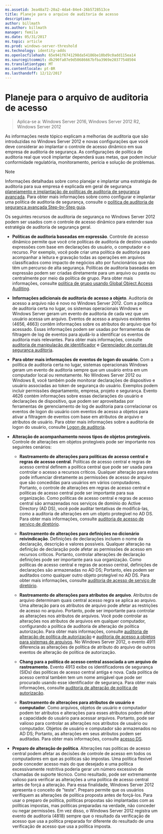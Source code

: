 ```yaml
---
ms.assetid: 3ea48a72-20a2-4da4-84e4-26b5728513ce
title: Planeje para o arquivo de auditoria de acesso
description: 
author: billmath
ms.author: billmath
manager: femila
ms.date: 05/31/2017
ms.topic: article
ms.prod: windows-server-threshold
ms.technology: identity-adds
ms.openlocfilehash: 65e941f6741298da54186be10bd9c0add115ea14
ms.sourcegitcommit: db290fa07e9d50686667bfba3969e20377548504
ms.translationtype: MT
ms.contentlocale: pt-BR
ms.lasthandoff: 12/12/2017
---
```

# <a name="plan-for-file-access-auditing"></a>Planeje para o arquivo de auditoria de acesso

>Aplica-se a: Windows Server 2016, Windows Server 2012 R2, Windows Server 2012

As informações neste tópico explicam a melhorias de auditoria que são introduzidas no Windows Server 2012 e novas configurações que você deve considerar ao implantar o controle de acesso dinâmico em sua empresa de auditoria de segurança. As configurações de política de auditoria real que você implantar dependerá suas metas, que podem incluir conformidade regulatória, monitoramento, perícia e solução de problemas.  
  
> [!NOTE]  
> Informações detalhadas sobre como planejar e implantar uma estratégia de auditoria para sua empresa é explicada em geral de segurança [planejamento e implantação de políticas de auditoria de segurança avançada](https://go.microsoft.com/fwlink/?LinkID=191139). Para obter mais informações sobre como configurar e implantar uma política de auditoria de segurança, consulte o [política de auditoria de segurança avançada Step-by-Step guia](https://go.microsoft.com/fwlink/?LinkID=191141).  
  
Os seguintes recursos de auditoria de segurança no Windows Server 2012 podem ser usados com o controle de acesso dinâmico para estender sua estratégia de auditoria de segurança geral.  
  
-   **Políticas de auditoria baseadas em expressão**. Controle de acesso dinâmico permite que você crie políticas de auditoria de destino usando expressões com base em declarações do usuário, o computador e o recurso. Por exemplo, você pode criar uma política de auditoria para acompanhar a leitura e gravação todas as operações em arquivos classificados como impacto de negócios alto por funcionários que não têm um percurso de alta segurança. Políticas de auditoria baseadas em expressão podem ser criadas diretamente para um arquivo ou pasta ou centralmente por meio da política de grupo. Para obter mais informações, consulte [política de grupo usando Global Object Access Auditing](https://go.microsoft.com/fwlink/?LinkId=241498).  
  
-   **Informações adicionais de auditoria de acesso a objeto**. Auditoria de acesso a arquivo não é novo no Windows Server 2012. Com a política de auditoria certa no lugar, os sistemas operacionais Windows e Windows Server geram um evento de auditoria de cada vez que um usuário acessa um arquivo. Eventos de acesso a arquivos existentes (4656, 4663) contêm informações sobre os atributos do arquivo que foi acessado. Essas informações podem ser usadas por ferramentas de filtragem de log de eventos para ajudá-lo a identificar os eventos de auditoria mais relevantes. Para obter mais informações, consulte [auditoria de manipulação de identificador](https://technet.microsoft.com//library/dd772626(WS.10).aspx) e [Gerenciador de contas de segurança auditoria](https://go.microsoft.com/fwlink/?LinkId=241501).  
  
-   **Para obter mais informações de eventos de logon do usuário**. Com a política de auditoria certa no lugar, sistemas operacionais Windows geram um evento de auditoria sempre que um usuário entra em um computador local ou remotamente. No Windows Server 2012 ou Windows 8, você também pode monitorar declarações de dispositivo e usuário associadas ao token de segurança do usuário. Exemplos podem incluir permissões departamento, empresa, projeto e segurança. Evento 4626 contém informações sobre essas declarações do usuário e declarações de dispositivo, que podem ser aproveitadas por ferramentas de gerenciamento de log de auditoria para correlacionar os eventos de logon do usuário com eventos de acesso a objetos para ativar a filtragem de eventos com base em atributos de arquivo e atributos de usuário. Para obter mais informações sobre a auditoria de logon do usuário, consulte [Logon de auditoria](https://go.microsoft.com/fwlink/?LinkId=241502).  
  
-   **Alteração de acompanhamento novos tipos de objetos protegíveis**. Controle de alterações em objetos protegíveis pode ser importante nos seguintes cenários:  
  
    -   **Rastreamento de alterações para políticas de acesso central e regras de acesso central**. Políticas de acesso central e regras de acesso central definem a política central que pode ser usada para controlar o acesso a recursos críticos. Qualquer alteração para estes pode influenciar diretamente as permissões de acesso de arquivo que são concedidas para usuários em vários computadores. Portanto, o controle de alterações em regras de acesso central e políticas de acesso central pode ser importante para sua organização. Como políticas de acesso central e regras de acesso central são armazenadas nos serviços de domínio do Active Directory (AD DS), você pode auditar tentativas de modificá-las, como a auditoria de alterações em um objeto protegível no AD DS. Para obter mais informações, consulte [auditoria de acesso de serviço de diretório](https://technet.microsoft.com/library/dd941618(WS.10).aspx).  
  
    -   **Rastreamento de alterações para definições no dicionário reivindicação**. Definições de declarações incluem o nome da declaração, descrição e valores possíveis. Qualquer alteração na definição de declaração pode afetar as permissões de acesso em recursos críticos. Portanto, controlar alterações de declaração definições pode ser importante para sua organização. Como políticas de acesso central e regras de acesso central, definições de declarações são armazenadas no AD DS; Portanto, eles podem ser auditados como qualquer outro objeto protegível no AD DS. Para obter mais informações, consulte [auditoria de acesso de serviço de diretório](https://technet.microsoft.com/library/dd941618(WS.10).aspx).  
  
    -   **Rastreamento de alterações para atributos de arquivo**. Atributos de arquivo determinam quais central acesso regra se aplica ao arquivo. Uma alteração para os atributos de arquivo pode afetar as restrições de acesso no arquivo. Portanto, pode ser importante para controlar as alterações nos atributos de arquivos. Você pode controlar as alterações nos atributos de arquivos em qualquer computador, configurando a política de auditoria de alteração de política autorização. Para obter mais informações, consulte [auditoria de alteração de política de autorização](https://go.microsoft.com/fwlink/?LinkId=241504) e [auditoria de acesso a objetos para sistemas de arquivos](https://go.microsoft.com/fwlink/?LinkId=241505). No Windows Server 2012, o evento 4911 diferencia as alterações de política de atributo do arquivo de outros eventos de alteração de política de autorização.  
  
    -   **Chang para a política de acesso central associada a um arquivo de rastreamento.** Evento 4913 exibe os identificadores de segurança (SIDs) das políticas de acesso central antiga e nova. Cada política de acesso central também tem um nome amigável que pode ser procurado usando esse identificador de segurança. Para obter mais informações, consulte [auditoria de alteração de política de autorização](https://go.microsoft.com/fwlink/?LinkId=241504).  
  
    -   **Rastreamento de alterações para atributos de usuário e computador**. Como arquivos, objetos de usuário e computador podem ter atributos e alterações para esses atributos podem afetar a capacidade do usuário para acessar arquivos. Portanto, pode ser valioso para controlar as alterações nos atributos de usuário ou computador. Objetos de usuário e computador são armazenados no AD DS; Portanto, as alterações em seus atributos podem ser auditadas. Para obter mais informações, consulte [acesso DS](https://go.microsoft.com/fwlink/?LinkId=241508).  
  
-   **Preparo de alteração de política**. Alterações nas políticas de acesso central podem afetar as decisões de controle de acesso em todos os computadores em que as políticas são impostas. Uma política flexível pode conceder acesso mais do que desejado e uma política excessivamente restritiva poderia gerar um número excessivo de chamadas de suporte técnico. Como resultado, pode ser extremamente valioso para verificar as alterações a uma política de acesso central antes de forçá a alteração. Para essa finalidade, Windows Server 2012 apresenta o conceito de "teste". Preparo permite que os usuários verifiquem as alterações de política proposta antes de forçá-los. Para usar o preparo de política, políticas propostas são implantadas com as políticas impostas, mas políticas preparadas na verdade, não conceder ou negar permissões. Em vez disso, o Windows Server 2012 registra um evento de auditoria (4818) sempre que o resultado da verificação de acesso que usa a política preparada for diferente do resultado de uma verificação de acesso que usa a política imposta.  
  


